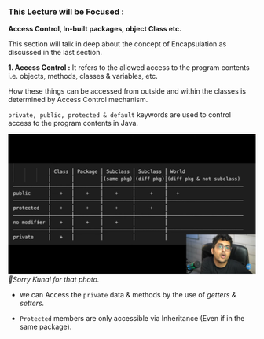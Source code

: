 ### This Lecture will be Focused : 

**Access Control, In-built packages, object Class etc.**

This section will talk in deep about the concept of Encapsulation as discussed in the last section.


**1. Access Control :** It refers to the allowed access to the program contents i.e. objects, methods, classes & variables, etc. 

How these things can be accessed from outside and within the classes is determined by Access Control mechanism.

`private, public, protected & default` keywords are used to control access to the program contents in Java.

<img src="./Images/Access%20Modifiers.png"></img> *🙏Sorry Kunal for that photo.*

* we can Access the `private` data & methods by the use of *getters & setters.*

* `Protected` members are only accessible via Inheritance (Even if in the same package).
